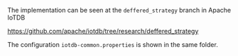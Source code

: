 
The implementation can be seen at the `deffered_strategy` branch in Apache IoTDB

https://github.com/apache/iotdb/tree/research/deffered_strategy

The configuration `iotdb-common.properties` is shown in the same folder.